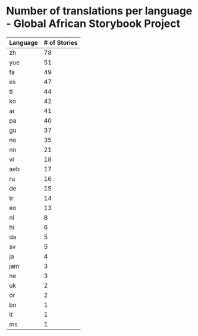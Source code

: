 # Number of translations per language - Global African Storybook Project

Language | # of Stories
-------- | ------------
zh | 78
yue | 51
fa | 49
es | 47
tl | 44
ko | 42
ar | 41
pa | 40
gu | 37
no | 35
nn | 21
vi | 18
aeb | 17
ru | 16
de | 15
tr | 14
eo | 13
nl | 8
hi | 6
da | 5
sv | 5
ja | 4
jam | 3
ne | 3
uk | 2
or | 2
bn | 1
it | 1
ms | 1
